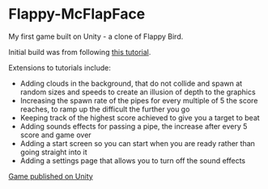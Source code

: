 # Flappy-McFlapFace

My first game built on Unity - a clone of Flappy Bird.

Initial build was from following [this tutorial](https://www.youtube.com/watch?v=XtQMytORBmM).

Extensions to tutorials include:
- Adding clouds in the background, that do not collide and spawn at random sizes and speeds to create an illusion of depth to the graphics
- Increasing the spawn rate of the pipes for every multiple of 5 the score reaches, to ramp up the difficult the further you go
- Keeping track of the highest score achieved to give you a target to beat
- Adding sounds effects for passing a pipe, the increase after every 5 score and game over
- Adding a start screen so you can start when you are ready rather than going straight into it
- Adding a settings page that allows you to turn off the sound effects

[Game published on Unity](https://play.unity.com/mg/other/webgl-builds-333463)
